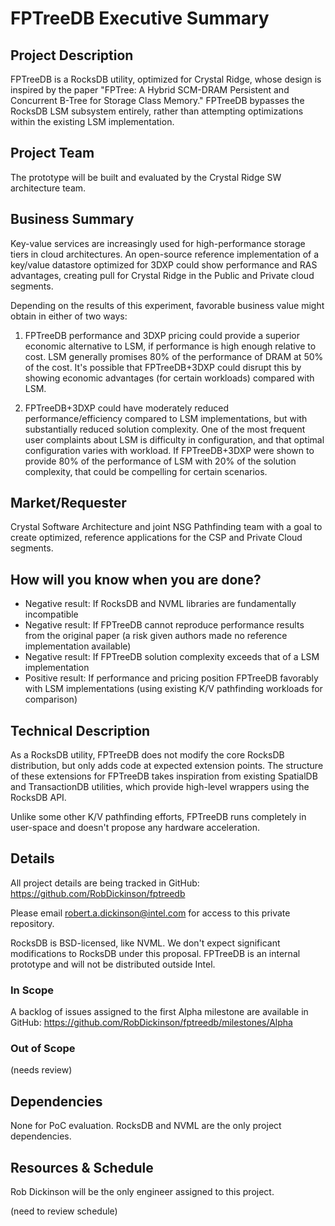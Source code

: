FPTreeDB Executive Summary
==========================

Project Description
-------------------

FPTreeDB is a RocksDB utility, optimized for Crystal Ridge, whose design is inspired by the paper "FPTree: A Hybrid SCM-DRAM Persistent and Concurrent B-Tree for Storage Class Memory." FPTreeDB bypasses the RocksDB LSM subsystem entirely, rather than attempting optimizations within the existing LSM implementation.

Project Team
------------

The prototype will be built and evaluated by the Crystal Ridge SW architecture team.

Business Summary
----------------

Key-value services are increasingly used for high-performance storage tiers in cloud architectures. An open-source reference implementation of a key/value datastore optimized for 3DXP could show performance and RAS advantages, creating pull for Crystal Ridge in the Public and Private cloud segments.

Depending on the results of this experiment, favorable business value might obtain in either of two ways:

1) FPTreeDB performance and 3DXP pricing could provide a superior economic alternative to LSM, if performance is high enough relative to cost. LSM generally promises 80% of the performance of DRAM at 50% of the cost. It's possible that FPTreeDB+3DXP could disrupt this by showing economic advantages (for certain workloads) compared with LSM.

2) FPTreeDB+3DXP could have moderately reduced performance/efficiency compared to LSM implementations, but with substantially reduced solution complexity. One of the most frequent user complaints about LSM is difficulty in configuration, and that optimal configuration varies with workload. If FPTreeDB+3DXP were shown to provide 80% of the performance of LSM with 20% of the solution complexity, that could be compelling for certain scenarios.

Market/Requester
----------------

Crystal Software Architecture and joint NSG Pathfinding team with a goal to create optimized, reference applications for the CSP and Private Cloud segments.

How will you know when you are done?
------------------------------------

-	Negative result: If RocksDB and NVML libraries are fundamentally incompatible
-	Negative result: If FPTreeDB cannot reproduce performance results from the original paper (a risk given authors made no reference implementation available)
-	Negative result: If FPTreeDB solution complexity exceeds that of a LSM implementation
-	Positive result: If performance and pricing position FPTreeDB favorably with LSM implementations (using existing K/V pathfinding workloads for comparison)

Technical Description
---------------------

As a RocksDB utility, FPTreeDB does not modify the core RocksDB distribution, but only adds code at expected extension points. The structure of these extensions for FPTreeDB takes inspiration from existing SpatialDB and TransactionDB utilities, which provide high-level wrappers using the RocksDB API.

Unlike some other K/V pathfinding efforts, FPTreeDB runs completely in user-space and doesn't propose any hardware acceleration.

Details
-------

All project details are being tracked in GitHub: https://github.com/RobDickinson/fptreedb

Please email robert.a.dickinson@intel.com for access to this private repository.

RocksDB is BSD-licensed, like NVML. We don't expect significant modifications to RocksDB under this proposal. FPTreeDB is an internal prototype and will not be distributed outside Intel.

### In Scope

A backlog of issues assigned to the first Alpha milestone are available in GitHub: https://github.com/RobDickinson/fptreedb/milestones/Alpha

### Out of Scope

(needs review)

Dependencies
------------

None for PoC evaluation. RocksDB and NVML are the only project dependencies.

Resources & Schedule
--------------------

Rob Dickinson will be the only engineer assigned to this project.

(need to review schedule)
